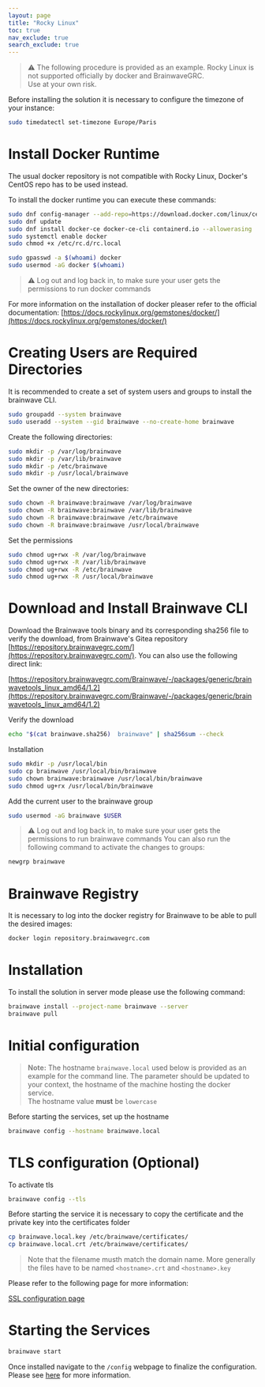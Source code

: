 ```yaml
---
layout: page
title: "Rocky Linux"
toc: true
nav_exclude: true
search_exclude: true
---
```


> :warning: The following procedure is provided as an example. Rocky Linux is not supported officially by docker and BrainwaveGRC.  
> Use at your own risk.  

Before installing the solution it is necessary to configure the timezone of your instance:  

```sh  
sudo timedatectl set-timezone Europe/Paris
```

# Install Docker Runtime

The usual docker repository is not compatible with Rocky Linux, Docker's CentOS repo has to be used instead.

To install the docker runtime you can execute these commands:

```sh
sudo dnf config-manager --add-repo=https://download.docker.com/linux/centos/docker-ce.repo
sudo dnf update
sudo dnf install docker-ce docker-ce-cli containerd.io --allowerasing
sudo systemctl enable docker
sudo chmod +x /etc/rc.d/rc.local

sudo gpasswd -a $(whoami) docker
sudo usermod -aG docker $(whoami)
```

> :warning: Log out and log back in, to make sure your user gets the permissions to run docker commands

For more information on the installation of docker pleaser refer to the official documentation:
[https://docs.rockylinux.org/gemstones/docker/](https://docs.rockylinux.org/gemstones/docker/)

# Creating Users are Required Directories

It is recommended to create a set of system users and groups to install the brainwave CLI.

```sh
sudo groupadd --system brainwave
sudo useradd --system --gid brainwave --no-create-home brainwave
```

Create the following directories:

```sh
sudo mkdir -p /var/log/brainwave
sudo mkdir -p /var/lib/brainwave
sudo mkdir -p /etc/brainwave
sudo mkdir -p /usr/local/brainwave
```

Set the owner of the new directories:

```sh
sudo chown -R brainwave:brainwave /var/log/brainwave
sudo chown -R brainwave:brainwave /var/lib/brainwave
sudo chown -R brainwave:brainwave /etc/brainwave
sudo chown -R brainwave:brainwave /usr/local/brainwave
```

Set the permissions

```sh
sudo chmod ug+rwx -R /var/log/brainwave
sudo chmod ug+rwx -R /var/lib/brainwave
sudo chmod ug+rwx -R /etc/brainwave
sudo chmod ug+rwx -R /usr/local/brainwave
```

# Download and Install Brainwave CLI

Download the Brainwave tools binary and its corresponding sha256 file to verify the download, from Brainwave's Gitea repository [https://repository.brainwavegrc.com/](https://repository.brainwavegrc.com/). You can also use the following direct link:  

[https://repository.brainwavegrc.com/Brainwave/-/packages/generic/brainwavetools_linux_amd64/1.2](https://repository.brainwavegrc.com/Brainwave/-/packages/generic/brainwavetools_linux_amd64/1.2)

Verify the download

```sh
echo "$(cat brainwave.sha256)  brainwave" | sha256sum --check
```

Installation

```sh
sudo mkdir -p /usr/local/bin
sudo cp brainwave /usr/local/bin/brainwave
sudo chown brainwave:brainwave /usr/local/bin/brainwave
sudo chmod ug+rx /usr/local/bin/brainwave
```

Add the current user to the brainwave group

```sh
sudo usermod -aG brainwave $USER
```

> :warning: Log out and log back in, to make sure your user gets the permissions to run brainwave commands
> You can also run the following command to activate the changes to groups:  

```sh  
newgrp brainwave
```

# Brainwave Registry

It is necessary to log into the docker registry for Brainwave to be able to pull the desired images:  

```sh
docker login repository.brainwavegrc.com
```

# Installation

To install the solution in server mode please use the following command:  

```sh
brainwave install --project-name brainwave --server
brainwave pull
```

# Initial configuration

> <span style="color:grey">**Note:**</span> The hostname `brainwave.local` used below is provided as an example for the command line. The parameter should be updated to your context, the hostname of the machine hosting the docker service.  
> The hostname value **must** be `lowercase`  

Before starting the services, set up the hostname

```sh
brainwave config --hostname brainwave.local
```

# TLS configuration (Optional)

To activate tls  

```sh
brainwave config --tls
```

Before starting the service it is necessary to copy the certificate and the private key into the certificates folder

```sh
cp brainwave.local.key /etc/brainwave/certificates/  
cp brainwave.local.crt /etc/brainwave/certificates/  
```

> Note that the filename musth match the domain name. More generally the files have to be named `<hostname>.crt` and `<hostname>.key`

Please refer to the following page for more information:

[SSL configuration page](igrc-platform/installation-and-deployment/packaging/configuration/ssl-configuration.md)

# Starting the Services

```sh  
brainwave start
```

Once installed navigate to the `/config` webpage to finalize the configuration. Please see [here](igrc-platform/installation-and-deployment/packaging/configuration/config-ui.md) for more information.  
